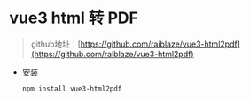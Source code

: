 # vue3 html 转 PDF
> github地址：[https://github.com/raiblaze/vue3-html2pdf](https://github.com/raiblaze/vue3-html2pdf)
- 安装
  ```bash
  npm install vue3-html2pdf
  ```

